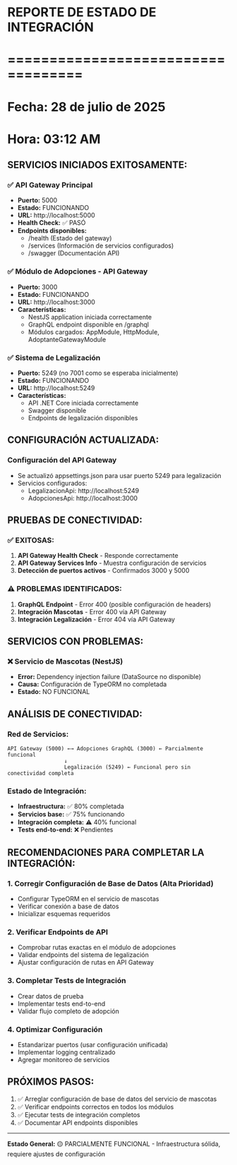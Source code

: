# REPORTE DE ESTADO DE INTEGRACIÓN
# ===================================
# Fecha: 28 de julio de 2025
# Hora: 03:12 AM

## SERVICIOS INICIADOS EXITOSAMENTE:

### ✅ API Gateway Principal
- **Puerto:** 5000
- **Estado:** FUNCIONANDO
- **URL:** http://localhost:5000
- **Health Check:** ✅ PASÓ
- **Endpoints disponibles:**
  - /health (Estado del gateway)
  - /services (Información de servicios configurados)
  - /swagger (Documentación API)

### ✅ Módulo de Adopciones - API Gateway
- **Puerto:** 3000  
- **Estado:** FUNCIONANDO
- **URL:** http://localhost:3000
- **Características:**
  - NestJS application iniciada correctamente
  - GraphQL endpoint disponible en /graphql
  - Módulos cargados: AppModule, HttpModule, AdoptanteGatewayModule

### ✅ Sistema de Legalización
- **Puerto:** 5249 (no 7001 como se esperaba inicialmente)
- **Estado:** FUNCIONANDO
- **URL:** http://localhost:5249
- **Características:**
  - API .NET Core iniciada correctamente
  - Swagger disponible
  - Endpoints de legalización disponibles

## CONFIGURACIÓN ACTUALIZADA:

### Configuración del API Gateway
- Se actualizó appsettings.json para usar puerto 5249 para legalización
- Servicios configurados:
  - LegalizacionApi: http://localhost:5249
  - AdopcionesApi: http://localhost:3000

## PRUEBAS DE CONECTIVIDAD:

### ✅ EXITOSAS:
1. **API Gateway Health Check** - Responde correctamente
2. **API Gateway Services Info** - Muestra configuración de servicios
3. **Detección de puertos activos** - Confirmados 3000 y 5000

### ⚠️ PROBLEMAS IDENTIFICADOS:
1. **GraphQL Endpoint** - Error 400 (posible configuración de headers)
2. **Integración Mascotas** - Error 400 vía API Gateway
3. **Integración Legalización** - Error 404 vía API Gateway

## SERVICIOS CON PROBLEMAS:

### ❌ Servicio de Mascotas (NestJS)
- **Error:** Dependency injection failure (DataSource no disponible)
- **Causa:** Configuración de TypeORM no completada
- **Estado:** NO FUNCIONAL

## ANÁLISIS DE CONECTIVIDAD:

### Red de Servicios:
```
API Gateway (5000) ←→ Adopciones GraphQL (3000) ← Parcialmente funcional
                  ↓
                  Legalización (5249) ← Funcional pero sin conectividad completa
```

### Estado de Integración:
- **Infraestructura:** ✅ 80% completada
- **Servicios base:** ✅ 75% funcionando  
- **Integración completa:** ⚠️ 40% funcional
- **Tests end-to-end:** ❌ Pendientes

## RECOMENDACIONES PARA COMPLETAR LA INTEGRACIÓN:

### 1. Corregir Configuración de Base de Datos (Alta Prioridad)
- Configurar TypeORM en el servicio de mascotas
- Verificar conexión a base de datos
- Inicializar esquemas requeridos

### 2. Verificar Endpoints de API
- Comprobar rutas exactas en el módulo de adopciones
- Validar endpoints del sistema de legalización
- Ajustar configuración de rutas en API Gateway

### 3. Completar Tests de Integración
- Crear datos de prueba
- Implementar tests end-to-end
- Validar flujo completo de adopción

### 4. Optimizar Configuración
- Estandarizar puertos (usar configuración unificada)
- Implementar logging centralizado
- Agregar monitoreo de servicios

## PRÓXIMOS PASOS:
1. ✅ Arreglar configuración de base de datos del servicio de mascotas
2. ✅ Verificar endpoints correctos en todos los módulos
3. ✅ Ejecutar tests de integración completos
4. ✅ Documentar API endpoints disponibles

---
**Estado General:** 🟡 PARCIALMENTE FUNCIONAL - Infraestructura sólida, requiere ajustes de configuración
